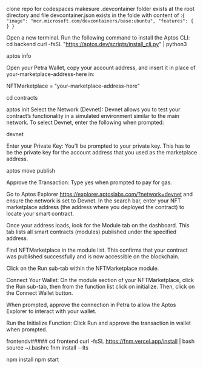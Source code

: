 clone repo
for codespaces makesure .devcontainer folder exists at the root directory and file devcontainer.json exists in the folde with content of :```{
    "image": "mcr.microsoft.com/devcontainers/base:ubuntu",
    "features": {
    }
  }```


Open a new terminal. Run the following command to install the Aptos CLI:
cd backend
curl -fsSL "https://aptos.dev/scripts/install_cli.py" | python3

aptos info


Open your Petra Wallet, copy your account address, and insert it in place of your-marketplace-address-here in:

NFTMarketplace = "your-marketplace-address-here"

cd contracts

aptos init
 Select the Network (Devnet): Devnet allows you to test your contract’s functionality in a simulated environment similar to the main network. To select Devnet, enter the following when prompted:

devnet

Enter your Private Key: You’ll be prompted to your private key. This has to be the private key for the account address that you used as the marketplace address.

aptos move publish

Approve the Transaction: Type yes when prompted to pay for gas.

Go to Aptos Explorer 
https://explorer.aptoslabs.com/?network=devnet
and ensure the network is set to Devnet. In the search bar, enter your NFT marketplace address (the address where you deployed the contract) to locate your smart contract.

Once your address loads, look for the Module tab on the dashboard. This tab lists all smart contracts (modules) published under the specified address.

Find NFTMarketplace in the module list. This confirms that your contract was published successfully and is now accessible on the blockchain.

Click on the Run sub-tab within the NFTMarketplace module.

Connect Your Wallet: On the module section of your NFTMarketplace, click the Run sub-tab, then from the function list click on initialize. Then, click on the Connect Wallet button.

When prompted, approve the connection in Petra to allow the Aptos Explorer to interact with your wallet.

Run the Initialize Function: Click Run and approve the transaction in wallet when prompted.


frontendv#####
cd frontend
curl -fsSL https://fnm.vercel.app/install | bash
source ~/.bashrc
fnm install --lts

npm install
npm start

